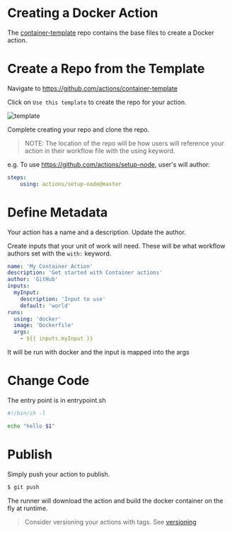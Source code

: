 # Creating a Docker Action

The [container-template](https://github.com/actions/container-template) repo contains the base files to create a Docker action.

# Create a Repo from the Template

Navigate to https://github.com/actions/container-template

Click on `Use this template` to create the repo for your action.

![template](assets/node12-template.png)

Complete creating your repo and clone the repo.

> NOTE: The location of the repo will be how users will reference your action in their workflow file with the using keyword.

e.g. To use https://github.com/actions/setup-node, user's will author:

```yaml
steps:
    using: actions/setup-node@master
```

# Define Metadata

Your action has a name and a description.  Update the author.

Create inputs that your unit of work will need.  These will be what workflow authors set with the `with:` keyword.

```yaml
name: 'My Container Action'
description: 'Get started with Container actions'
author: 'GitHub'
inputs: 
  myInput:
    description: 'Input to use'
    default: 'world'
runs:
  using: 'docker'
  image: 'Dockerfile'
  args:
    - ${{ inputs.myInput }}
```

It will be run with docker and the input is mapped into the args

# Change Code

The entry point is in entrypoint.sh

```bash
#!/bin/sh -l

echo "hello $1"
```

# Publish 

Simply push your action to publish.

```bash
$ git push
```

The runner will download the action and build the docker container on the fly at runtime.

> Consider versioning your actions with tags.  See [versioning](/docs/action-versioning.md)




